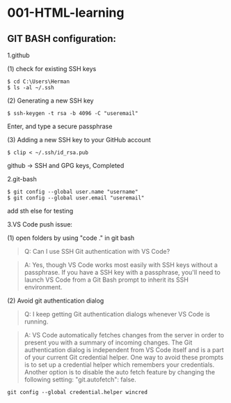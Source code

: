 # 001-HTML-learning
## GIT BASH configuration:

1.github

(1) check for existing SSH keys

```
$ cd C:\Users\Herman
$ ls -al ~/.ssh
```

(2) Generating a new SSH key

```
$ ssh-keygen -t rsa -b 4096 -C "useremail"
```
Enter, and type a secure passphrase

(3) Adding a new SSH key to your GitHub account

```
$ clip < ~/.ssh/id_rsa.pub
```
github -> SSH and GPG keys, Completed

2.git-bash

```
$ git config --global user.name "username"
$ git config --global user.email "useremail"
```

add sth else for testing

3.VS Code push issue:

(1) open folders by using "code ." in git bash
> Q: Can I use SSH Git authentication with VS Code?

> A: Yes, though VS Code works most easily with SSH keys without a passphrase. If you have a SSH key with a passphrase, you'll need to launch VS Code from a Git Bash prompt to inherit its SSH environment.

(2) Avoid git authentication dialog

> Q: I keep getting Git authentication dialogs whenever VS Code is running.

> A: VS Code automatically fetches changes from the server in order to present you with a summary of incoming changes. The Git authentication dialog is independent from VS Code itself and is a part of your current Git credential helper.
One way to avoid these prompts is to set up a credential helper which remembers your credentials. Another option is to disable the auto fetch feature by changing the following setting: "git.autofetch": false.
```
git config --global credential.helper wincred
```